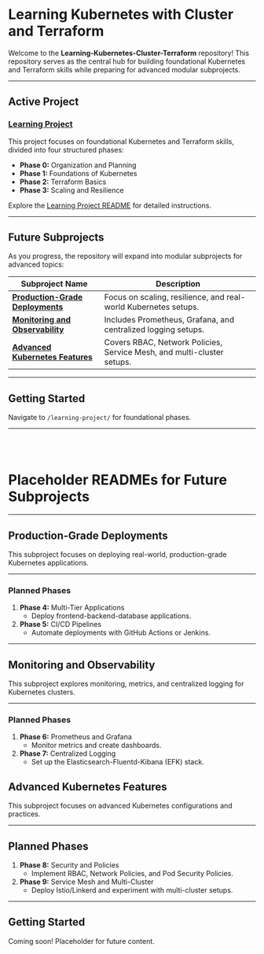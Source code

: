 # **Learning Kubernetes with Cluster and Terraform**

Welcome to the **Learning-Kubernetes-Cluster-Terraform** repository! This repository serves as the central hub for building foundational Kubernetes and Terraform skills while preparing for advanced modular subprojects.

---

## **Active Project**

### [Learning Project](./learning-project/README.md)

This project focuses on foundational Kubernetes and Terraform skills, divided into four structured phases:
- **Phase 0:** Organization and Planning
- **Phase 1:** Foundations of Kubernetes
- **Phase 2:** Terraform Basics
- **Phase 3:** Scaling and Resilience

Explore the [Learning Project README](./learning-project/README.md) for detailed instructions.

---

## **Future Subprojects**

As you progress, the repository will expand into modular subprojects for advanced topics:

| **Subproject Name**                  | **Description**                                                                 |
|--------------------------------------|---------------------------------------------------------------------------------|
| **[Production-Grade Deployments](./future-projects/production-grade-deployments/README.md)**     | Focus on scaling, resilience, and real-world Kubernetes setups.                 |
| **[Monitoring and Observability](./future-projects/monitoring-and-observability/README.md)**     | Includes Prometheus, Grafana, and centralized logging setups.                   |
| **[Advanced Kubernetes Features](./future-projects/advanced-kubernetes-features/README.md)**     | Covers RBAC, Network Policies, Service Mesh, and multi-cluster setups.          |

---

## **Getting Started**

Navigate to `/learning-project/` for foundational phases.

---



<br><br>

# **Placeholder READMEs for Future Subprojects**




---

## **Production-Grade Deployments**
This subproject focuses on deploying real-world, production-grade Kubernetes applications.

---

### Planned Phases

1. **Phase 4:** Multi-Tier Applications
   - Deploy frontend-backend-database applications.
2. **Phase 5:** CI/CD Pipelines
   - Automate deployments with GitHub Actions or Jenkins.

---

## **Monitoring and Observability**

This subproject explores monitoring, metrics, and centralized logging for Kubernetes clusters.

---

### **Planned Phases**

1. **Phase 6:** Prometheus and Grafana
   - Monitor metrics and create dashboards.
2. **Phase 7:** Centralized Logging
   - Set up the Elasticsearch-Fluentd-Kibana (EFK) stack.



## **Advanced Kubernetes Features**

This subproject focuses on advanced Kubernetes configurations and practices.

---

## **Planned Phases**

1. **Phase 8:** Security and Policies
   - Implement RBAC, Network Policies, and Pod Security Policies.
2. **Phase 9:** Service Mesh and Multi-Cluster
   - Deploy Istio/Linkerd and experiment with multi-cluster setups.

---

## **Getting Started**

Coming soon! Placeholder for future content.